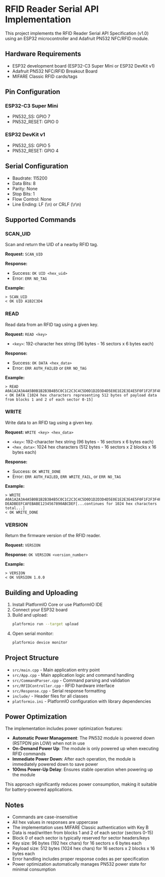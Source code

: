 # RFID Reader Serial API Implementation

This project implements the RFID Reader Serial API Specification (v1.0) using an ESP32 microcontroller and Adafruit PN532 NFC/RFID module.

## Hardware Requirements

- ESP32 development board (ESP32-C3 Super Mini or ESP32 DevKit v1)
- Adafruit PN532 NFC/RFID Breakout Board
- MIFARE Classic RFID cards/tags

## Pin Configuration

### ESP32-C3 Super Mini

- PN532_SS: GPIO 7
- PN532_RESET: GPIO 0

### ESP32 DevKit v1

- PN532_SS: GPIO 5
- PN532_RESET: GPIO 4

## Serial Configuration

- Baudrate: 115200
- Data Bits: 8
- Parity: None
- Stop Bits: 1
- Flow Control: None
- Line Ending: LF (\n) or CRLF (\r\n)

## Supported Commands

### SCAN_UID

Scan and return the UID of a nearby RFID tag.

**Request:** `SCAN_UID`

**Response:**

- Success: `OK UID <hex_uid>`
- Error: `ERR NO_TAG`

**Example:**

```
> SCAN_UID
< OK UID A1B2C3D4
```

### READ <KEY>

Read data from an RFID tag using a given key.

**Request:** `READ <key>`

- `<key>`: 192-character hex string (96 bytes - 16 sectors x 6 bytes each)

**Response:**

- Success: `OK DATA <hex_data>`
- Error: `ERR AUTH_FAILED` or `ERR NO_TAG`

**Example:**

```
> READ A0A1A2A3A4A5B0B1B2B3B4B5C0C1C2C3C4C5D0D1D2D3D4D5E0E1E2E3E4E5F0F1F2F3F4F5000102030405101112131415202122232425303132333435404142434445505152535455606162636465707172737475808182838485909192939495A0A1A2A3A4A5B0B1B2B3B4B5
< OK DATA [1024 hex characters representing 512 bytes of payload data from blocks 1 and 2 of each sector 0-15]
```

### WRITE <KEY> <DATA>

Write data to an RFID tag using a given key.

**Request:** `WRITE <key> <hex_data>`

- `<key>`: 192-character hex string (96 bytes - 16 sectors x 6 bytes each)
- `<hex_data>`: 1024 hex characters (512 bytes - 16 sectors x 2 blocks x 16 bytes each)

**Response:**

- Success: `OK WRITE_DONE`
- Error: `ERR AUTH_FAILED`, `ERR WRITE_FAIL`, or `ERR NO_TAG`

**Example:**

```
> WRITE A0A1A2A3A4A5B0B1B2B3B4B5C0C1C2C3C4C5D0D1D2D3D4D5E0E1E2E3E4E5F0F1F2F3F4F5000102030405101112131415202122232425303132333435404142434445505152535455606162636465707172737475808182838485909192939495A0A1A2A3A4A5B0B1B2B3B4B5 DEADBEEFCAFEBABE1234567890ABCDEF[...continues for 1024 hex characters total...]
< OK WRITE_DONE
```

### VERSION

Return the firmware version of the RFID reader.

**Request:** `VERSION`

**Response:** `OK VERSION <version_number>`

**Example:**

```
> VERSION
< OK VERSION 1.0.0
```

## Building and Uploading

1. Install PlatformIO Core or use PlatformIO IDE
2. Connect your ESP32 board
3. Build and upload:
   ```bash
   platformio run --target upload
   ```
4. Open serial monitor:
   ```bash
   platformio device monitor
   ```

## Project Structure

- `src/main.cpp` - Main application entry point
- `src/App.cpp` - Main application logic and command handling
- `src/CommandParser.cpp` - Command parsing and validation
- `src/RFIDController.cpp` - RFID hardware interface
- `src/Response.cpp` - Serial response formatting
- `include/` - Header files for all classes
- `platformio.ini` - PlatformIO configuration with library dependencies

## Power Optimization

The implementation includes power optimization features:

- **Automatic Power Management**: The PN532 module is powered down (RSTPDN pin LOW) when not in use
- **On-Demand Power Up**: The module is only powered up when executing RFID commands
- **Immediate Power Down**: After each operation, the module is immediately powered down to save power
- **100ms Power-Up Delay**: Ensures stable operation when powering up the module

This approach significantly reduces power consumption, making it suitable for battery-powered applications.

## Notes

- Commands are case-insensitive
- All hex values in responses are uppercase
- The implementation uses MIFARE Classic authentication with Key B
- Data is read/written from blocks 1 and 2 of each sector (sectors 0-15)
- Block 0 of each sector is typically reserved for sector headers/keys
- Key size: 96 bytes (192 hex chars) for 16 sectors x 6 bytes each
- Payload size: 512 bytes (1024 hex chars) for 16 sectors x 2 blocks x 16 bytes each
- Error handling includes proper response codes as per specification
- Power optimization automatically manages PN532 power state for minimal consumption
